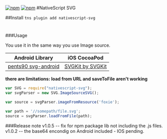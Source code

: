 [![npm](https://img.shields.io/npm/v/nativescript-svg.svg)](https://www.npmjs.com/package/nativescript-svg)
[![npm](https://img.shields.io/npm/dt/nativescript-svg.svg?label=npm%20downloads)](https://www.npmjs.com/package/nativescript-svg)
#NativeScript SVG

##Install
`tns plugin add nativescript-svg`

#

###Usage

You use it in the same way you use Image source.

Android Library | iOS CocoaPod
--------------- | ------------
[pents90 svg-android](https://github.com//svg-android) | [SVGKit by SVGKit](https://github.com/SVGKit/SVGKit)

**there are limitations: load from URL and saveToFile aren't working**

```js
var SVG = require("nativescript-svg");
var svgParser = new SVG.ImageSourceSVG();

var source = svgParser.imageFromResource('foxie');

var path = '//somepath/file.svg';
source = svgParser.loadFromFile(path);
```
###Release note
v1.0.5 -- fix for npm package lib not including the .js files.
v1.0.2 -- the base64 encondig on Android included - IOS pending.

